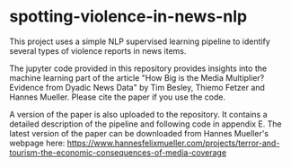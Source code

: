 # spotting-violence-in-news-nlp
This project uses a simple NLP supervised learning pipeline to identify several types of violence reports in news items.

The jupyter code provided in this repository provides insights into the machine learning part of the article "How Big is the Media Multiplier? Evidence from
Dyadic News Data" by Tim Besley, Thiemo Fetzer and Hannes Mueller. Please cite the paper if you use the code.

A version of the paper is also uploaded to the repository. It contains a detailed description of the pipeline and following code in appendix E. The latest version of the paper can be downloaded from Hannes Mueller's webpage here: https://www.hannesfelixmueller.com/projects/terror-and-tourism-the-economic-consequences-of-media-coverage
